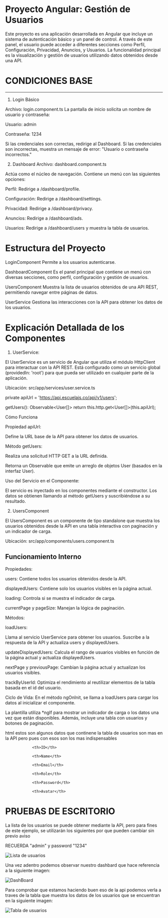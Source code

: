 # Proyecto Angular: Gestión de Usuarios
Este proyecto es una aplicación desarrollada en Angular que incluye un sistema de autenticación básico y un panel de control. A través de este panel, el usuario puede acceder a diferentes secciones como Perfil, Configuración, Privacidad, Anuncios, y Usuarios. La funcionalidad principal es la visualización y gestión de usuarios utilizando datos obtenidos desde una API.


# CONDICIONES BASE
-----------------
1. Login Básico

Archivo: login.component.ts
La pantalla de inicio solicita un nombre de usuario y contraseña:

Usuario: admin

Contraseña: 1234

Si las credenciales son correctas, redirige al Dashboard.
Si las credenciales son incorrectas, muestra un mensaje de error: "Usuario o contraseña incorrectos."

2. Dashboard
Archivo: dashboard.component.ts

Actúa como el núcleo de navegación.
Contiene un menú con las siguientes opciones:

Perfil: Redirige a /dashboard/profile.

Configuración: Redirige a /dashboard/settings.

Privacidad: Redirige a /dashboard/privacy.

Anuncios: Redirige a /dashboard/ads.

Usuarios: Redirige a /dashboard/users y muestra la tabla de usuarios.

# Estructura del Proyecto
LoginComponent
Permite a los usuarios autenticarse.

DashboardComponent
Es el panel principal que contiene un menú con diversas secciones, como perfil, configuración y gestión de usuarios.

UsersComponent
Muestra la lista de usuarios obtenidos de una API REST, permitiendo navegar entre páginas de datos.

UserService
Gestiona las interacciones con la API para obtener los datos de los usuarios.

# Explicación Detallada de los Componentes
1. UserService:

El UserService es un servicio de Angular que utiliza el módulo HttpClient para interactuar con la API REST.
Está configurado como un servicio global (providedIn: 'root') para que pueda ser utilizado en cualquier parte de la aplicación.

Ubicación: src/app/services/user.service.ts


  private apiUrl = 'https://api.escuelajs.co/api/v1/users';

  getUsers(): Observable<User[]>
    return this.http.get<User[]>(this.apiUrl);


Cómo Funciona 

Propiedad apiUrl:

Define la URL base de la API para obtener los datos de usuarios.

Método getUsers:

Realiza una solicitud HTTP GET a la URL definida.

Retorna un Observable que emite un arreglo de objetos User (basados en la interfaz User).

Uso del Servicio en el Componente:

El servicio es inyectado en los componentes mediante el constructor. Los datos se obtienen llamando al método getUsers y suscribiéndose a su resultado.

2. UsersComponent

El UsersComponent es un componente de tipo standalone que muestra los usuarios obtenidos desde la API en una tabla interactiva con paginación y un indicador de carga.

Ubicación: src/app/components/users.component.ts


Funcionamiento Interno
--------------------
Propiedades:

users: Contiene todos los usuarios obtenidos desde la API.

displayedUsers: Contiene solo los usuarios visibles en la página actual.

loading: Controla si se muestra el indicador de carga.

currentPage y pageSize: Manejan la lógica de paginación.

Métodos:

loadUsers:

Llama al servicio UserService para obtener los usuarios.
Suscribe a la respuesta de la API y actualiza users y displayedUsers.

updateDisplayedUsers:
Calcula el rango de usuarios visibles en función de la página actual y actualiza displayedUsers.

nextPage y previousPage:
Cambian la página actual y actualizan los usuarios visibles.

trackByUserId:
Optimiza el rendimiento al reutilizar elementos de la tabla basada en el id del usuario.

Ciclo de Vida:
En el método ngOnInit, se llama a loadUsers para cargar los datos al inicializar el componente.

La plantilla utiliza *ngIf para mostrar un indicador de carga o los datos una vez que están disponibles. Además, incluye una tabla con usuarios y botones de paginación.

html estos son algunos datos que continene la tabla de usuarios son mas en la API pero pues con esos son los mas indispensables

                <th>ID</th>

                <th>Name</th>

                <th>Email</th>

                <th>Role</th>

                <th>Password</th>

                <th>Avatar</th>
          
   
# PRUEBAS DE ESCRITORIO

La lista de los usuarios se puede obtener mediante la API, pero para fines de este ejemplo, se utilizarán los siguientes por que pueden cambiar sin previo aviso

RECUERDA "admin" y password "1234"

![Lista de usuarios](src/assets/images/LISTA%20DE%20USUARIOS%20API.png)

Una vez adentro podemos observar nuestro dashbard que hace referencia a la siguiente imagen:

![DashBoard](src/assets/images/DASHBOARD.png)

Para comprobar que estamos haciendo buen eso de la api podemos verla a traves de la tabla que muestra los datos de los usuarios que se encuentran en la siguiente imagen:

![Tabla de usuarios](src/assets/images/USUARIOS.png)

